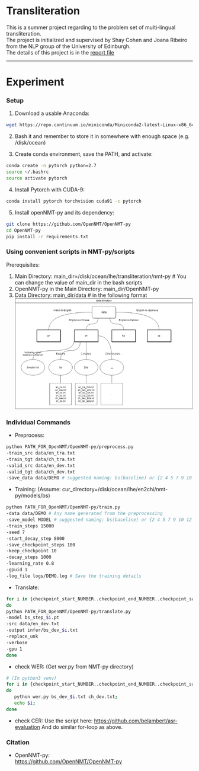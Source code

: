 # Transliteration
This is a summer project regarding to the problem set of multi-lingual transliteration. <br />
The project is initialized and supervised by Shay Cohen and Joana Ribeiro from the NLP group of the University of Edinburgh.<br />
The details of this project is in the 
[report file](https://docs.google.com/document/d/1XQTABQMb8yKXFJmztmp0CIdFN2FmdXLmDAEXUzzUbMI/edit?usp=sharing)<br />

---

# Experiment 

### Setup

1. Download a usable Anaconda:

```bash
wget https://repo.continuum.io/miniconda/Miniconda2-latest-Linux-x86_64.sh
```

2. Bash it and remember to store it in somewhere with enough space (e.g. /disk/ocean)

3. Create conda environment, save the PATH, and activate:

```bash
conda create -n pytorch python=2.7
source ~/.bashrc
source activate pytorch
```

4. Install Pytorch with CUDA-9:

```bash
conda install pytorch torchvision cuda91 -c pytorch
```

5. Install openNMT-py and its dependency:

```bash
git clone https://github.com/OpenNMT/OpenNMT-py
cd OpenNMT-py
pip install -r requirements.txt
```
### Using convenient scripts in NMT-py/scripts
Prerequisites: <br />
1. Main Directory: main_dir=/disk/ocean/lhe/transliteration/nmt-py # You can change the value of main_dir in the bash scripts<br />
2. OpenNMT-py in the Main Directory: main_dir/OpenNMT-py <br />
3. Data Directory: main_dir/data # in the following format<br />
![Alt text](data.png)

### Individual Commands

- Preprocess:

```bash
python PATH_FOR_OpenNMT/OpenNMT-py/preprocess.py
-train_src data/en_tra.txt
-train_tgt data/ch_tra.txt
-valid_src data/en_dev.txt
-valid_tgt data/ch_dev.txt
-save_data data/DEMO # suggested naming: bs(baseline) or {2 4 5 7 9 10 12 15}(cluster number)
```

- Training:
(Assume: cur_directory=/disk/ocean/lhe/en2chi/nmt-py/models/bs)

```bash
python PATH_FOR_OpenNMT/OpenNMT-py/train.py
-data data/DEMO # Any name generated from the preprocessing
-save_model MODEL # suggested naming: bs(baseline) or {2 4 5 7 9 10 12 15}(cluster number)
-train_steps 15000 
-seed 7
-start_decay_step 8000
-save_checkpoint_steps 100
-keep_checkpoint 10
-decay_steps 1000
-learning_rate 0.8
-gpuid 1
-log_file logs/DEMO.log # Save the training details
```

- Translate:

```bash
for i in {checkpoint_start_NUMBER..checkpoint_end_NUMBER..checkpoint_save_STEPS}
do
python PATH_FOR_OpenNMT/OpenNMT-py/translate.py
-model bs_step_$i.pt
-src data/en_dev.txt
-output infer/bs_dev_$i.txt
-replace_unk
-verbose
-gpu 1
done
```
- check WER: 
(Get wer.py from NMT-py directory)
```bash
# (In python3 venv)
for i in {checkpoint_start_NUMBER..checkpoint_end_NUMBER..checkpoint_save_STEPS}; 
do 
   python wer.py bs_dev_$i.txt ch_dev.txt; 
   echo $i; 
done
```
- check CER:
Use the script here: https://github.com/belambert/asr-evaluation
And do similar for-loop as above.

### Citation
- OpenNMT-py:<br />
   https://github.com/OpenNMT/OpenNMT-py
